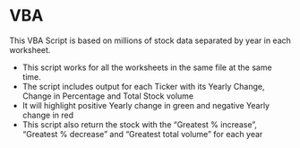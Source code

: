 # VBA


This VBA Script is based on millions of stock data separated by year in each worksheet. 

- This script works for all the worksheets in the same file at the same time.
- The script includes output for each Ticker with its Yearly Change, Change in Percentage and Total Stock volume
- It will highlight positive Yearly change in green and negative Yearly change in red
- This script also return the stock with the “Greatest % increase”, “Greatest % decrease” and “Greatest total volume” for each year
